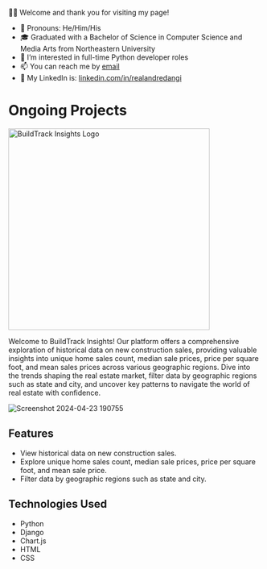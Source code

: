 👋😊 Welcome and thank you for visiting my page!

* 👫 Pronouns: He/Him/His
* 🎓 Graduated with a Bachelor of Science in Computer Science and Media Arts from Northeastern University
* 👀 I’m interested in full-time Python developer roles
* 📫 You can reach me by [email](mailto:changooman@gmail.com)
* 🔗 My LinkedIn is: [linkedin.com/in/realandredangi](https://www.linkedin.com/in/realandredangi/)

# Ongoing Projects
<img src="https://i.imgur.com/IUS0EcI.png" alt="BuildTrack Insights Logo" width="400" height="400">

Welcome to BuildTrack Insights! Our platform offers a comprehensive exploration of historical data on new construction sales, providing valuable insights into unique home sales count, median sale prices, price per square foot, and mean sales prices across various geographic regions. Dive into the trends shaping the real estate market, filter data by geographic regions such as state and city, and uncover key patterns to navigate the world of real estate with confidence.

![Screenshot 2024-04-23 190755](https://github.com/changooman/changooman/assets/22184390/09cdeec6-255d-4291-bebe-4fddba346947)



## Features

- View historical data on new construction sales.
- Explore unique home sales count, median sale prices, price per square foot, and mean sale price.
- Filter data by geographic regions such as state and city.

## Technologies Used

- Python
- Django
- Chart.js
- HTML
- CSS
